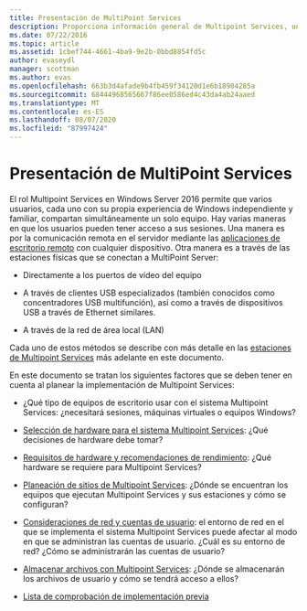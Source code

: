 ```yaml
---
title: Presentación de MultiPoint Services
description: Proporciona información general de Multipoint Services, una manera de permitir que varios usuarios compartan un sistema
ms.date: 07/22/2016
ms.topic: article
ms.assetid: 1cbef744-4661-4ba9-9e2b-0bbd8854fd5c
author: evaseydl
manager: scottman
ms.author: evas
ms.openlocfilehash: 663b3d4afade9b4fb459f34120d1e6b18984285a
ms.sourcegitcommit: 68444968565667f86ee0586ed4c43da4ab24aaed
ms.translationtype: MT
ms.contentlocale: es-ES
ms.lasthandoff: 08/07/2020
ms.locfileid: "87997424"
---
```

# <a name="introducing-multipoint-services"></a>Presentación de MultiPoint Services
El rol Multipoint Services en Windows Server 2016 permite que varios usuarios, cada uno con su propia experiencia de Windows independiente y familiar, compartan simultáneamente un solo equipo. Hay varias maneras en que los usuarios pueden tener acceso a sus sesiones. Una manera es por la comunicación remota en el servidor mediante las [aplicaciones de escritorio remoto](../remote-desktop-services/clients/remote-desktop-clients.md) con cualquier dispositivo. Otra manera es a través de las estaciones físicas que se conectan a MultiPoint Server:

-   Directamente a los puertos de vídeo del equipo

-   A través de clientes USB especializados (también conocidos como concentradores USB multifunción), así como a través de dispositivos USB a través de Ethernet similares.

-   A través de la red de área local (LAN)

Cada uno de estos métodos se describe con más detalle en las [estaciones de Multipoint Services](MultiPoint-services-Stations.md) más adelante en este documento.

En este documento se tratan los siguientes factores que se deben tener en cuenta al planear la implementación de Multipoint Services:

-   ¿Qué tipo de equipos de escritorio usar con el sistema Multipoint Services: ¿necesitará sesiones, máquinas virtuales o equipos Windows?

-   [Selección de hardware para el sistema Multipoint Services](./select-hardware-mps.md): ¿Qué decisiones de hardware debe tomar?

-   [Requisitos de hardware y recomendaciones de rendimiento](./hardware-and-performance-recommendations.md): ¿Qué hardware se requiere para Multipoint Services?

-   [Planeación de sitios de Multipoint Services](MultiPoint-services-Site-Planning.md): ¿Dónde se encuentran los equipos que ejecutan Multipoint Services y sus estaciones y cómo se configuran?

-   [Consideraciones de red y cuentas de usuario](Network-Considerations-and-User-Accounts.md): el entorno de red en el que se implementa el sistema Multipoint Services puede afectar al modo en que se administran las cuentas de usuario. ¿Cuál es su entorno de red? ¿Cómo se administrarán las cuentas de usuario?

-   [Almacenar archivos con Multipoint Services](Storing-Files-with-MultiPoint-services.md): ¿Dónde se almacenarán los archivos de usuario y cómo se tendrá acceso a ellos?

-   [Lista de comprobación de implementación previa](Predeployment-Checklist.md)